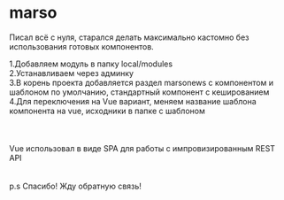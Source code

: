 # marso
Писал всё с нуля, старался делать максимально кастомно без использования готовых компонентов.

1.Добавляем модуль в папку local/modules<br />
2.Устанавливаем через админку<br />
3.В корень проекта добавляется раздел marsonews с компонентом и шаблоном по умолчанию, стандартный компонент с кешированием<br />
4.Для переключения на Vue вариант, меняем название шаблона компонента на vue, исходники в папке с шаблоном<br />
<br /><br /><br />
Vue использовал в виде SPA для работы с импровизированным REST API
<br /><br /><br />
p.s Спасибо! Жду обратную связь!
